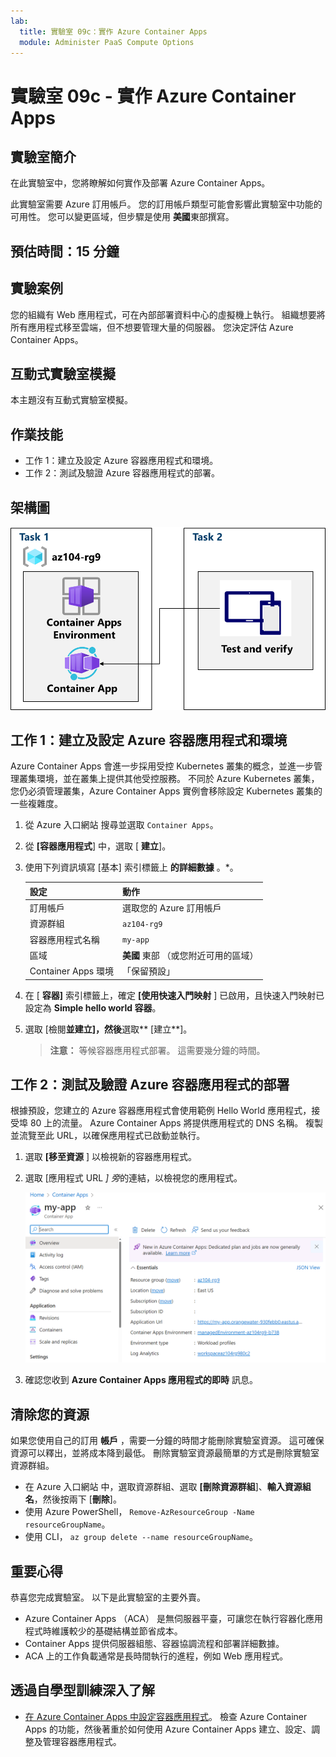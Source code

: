 ```yaml
---
lab:
  title: 實驗室 09c：實作 Azure Container Apps
  module: Administer PaaS Compute Options
---
```


# 實驗室 09c - 實作 Azure Container Apps

## 實驗室簡介

在此實驗室中，您將瞭解如何實作及部署 Azure Container Apps。

此實驗室需要 Azure 訂用帳戶。 您的訂用帳戶類型可能會影響此實驗室中功能的可用性。 您可以變更區域，但步驟是使用 **美國**東部撰寫。

## 預估時間：15 分鐘

## 實驗案例

您的組織有 Web 應用程式，可在內部部署資料中心的虛擬機上執行。 組織想要將所有應用程式移至雲端，但不想要管理大量的伺服器。 您決定評估 Azure Container Apps。

## 互動式實驗室模擬

本主題沒有互動式實驗室模擬。 

## 作業技能

- 工作 1：建立及設定 Azure 容器應用程式和環境。
- 工作 2：測試及驗證 Azure 容器應用程式的部署。

## 架構圖

![工作的圖表。](../media/az104-lab09b-aca-architecture.png)

## 工作 1：建立及設定 Azure 容器應用程式和環境

Azure Container Apps 會進一步採用受控 Kubernetes 叢集的概念，並進一步管理叢集環境，並在叢集上提供其他受控服務。 不同於 Azure Kubernetes 叢集，您仍必須管理叢集，Azure Container Apps 實例會移除設定 Kubernetes 叢集的一些複雜度。

1. 從 Azure 入口網站 搜尋並選取 `Container Apps`。

1. 從 **[容器應用程式**] 中，選取 [ **建立**]。

1. 使用下列資訊填寫 [基本] 索引標籤上 **的詳細數據** 。*。

    | 設定 | 動作 |
    |---|---|
    | 訂用帳戶 | 選取您的 Azure 訂用帳戶 |
    | 資源群組 | `az104-rg9` |
    | 容器應用程式名稱 |  `my-app` |
    | 區域    | **美國** 東部 （或您附近可用的區域） |
    | Container Apps 環境 | 「保留預設」 |

1. 在 [ **容器]** 索引標籤上，確定 **[使用快速入門映射** ] 已啟用，且快速入門映射已設定為 **Simple hello world 容器**。

1. 選取 [檢閱**並建立]，然後**選取** [建立**]。

    >**注意：** 等候容器應用程式部署。 這需要幾分鐘的時間。 
 
## 工作 2：測試及驗證 Azure 容器應用程式的部署

根據預設，您建立的 Azure 容器應用程式會使用範例 Hello World 應用程式，接受埠 80 上的流量。 Azure Container Apps 將提供應用程式的 DNS 名稱。 複製並流覽至此 URL，以確保應用程式已啟動並執行。

1. 選取 **[移至資源** ] 以檢視新的容器應用程式。

1. 選取 [應用程式 URL *] 旁*的連結，以檢視您的應用程式。

    ![入口網站中 ACA 概觀頁面的螢幕快照。](../media/az104-lab09b-aca-overview.png)

1. 確認您收到 **Azure Container Apps 應用程式的即時** 訊息。
   
## 清除您的資源

如果您使用自己的訂用 **帳戶** ，需要一分鐘的時間才能刪除實驗室資源。 這可確保資源可以釋出，並將成本降到最低。 刪除實驗室資源最簡單的方式是刪除實驗室資源群組。 

+ 在 Azure 入口網站 中，選取資源群組、選取 **[刪除資源群組**]、**輸入資源組名**，然後按兩下 [**刪除**]。
+ 使用 Azure PowerShell， `Remove-AzResourceGroup -Name resourceGroupName`。
+ 使用 CLI， `az group delete --name resourceGroupName`。



## 重要心得

恭喜您完成實驗室。 以下是此實驗室的主要外賣。 

+ Azure Container Apps （ACA） 是無伺服器平臺，可讓您在執行容器化應用程式時維護較少的基礎結構並節省成本。
+ Container Apps 提供伺服器組態、容器協調流程和部署詳細數據。 
+ ACA 上的工作負載通常是長時間執行的進程，例如 Web 應用程式。

## 透過自學型訓練深入了解

+ [在 Azure Container Apps 中設定容器應用程式](https://learn.microsoft.com/training/modules/configure-container-app-azure-container-apps/)。 檢查 Azure Container Apps 的功能，然後著重於如何使用 Azure Container Apps 建立、設定、調整及管理容器應用程式。
     
